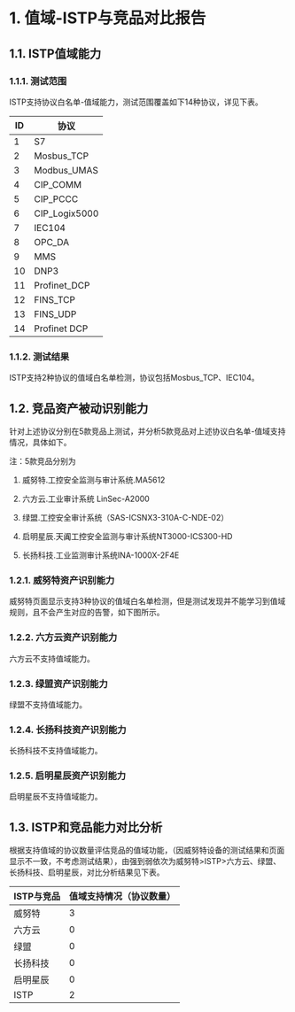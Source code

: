 # 1. 值域-ISTP与竞品对比报告

## 1.1. ISTP值域能力

### 1.1.1. 测试范围

ISTP支持协议白名单-值域能力，测试范围覆盖如下14种协议，详见下表。

| **ID** | **协议**      |
|--------|---------------|
| 1      | S7            |
| 2      | Mosbus_TCP    |
| 3      | Modbus_UMAS   |
| 4      | CIP_COMM      |
| 5      | CIP_PCCC      |
| 6      | CIP_Logix5000 |
| 7      | IEC104        |
| 8      | OPC_DA        |
| 9      | MMS           |
| 10     | DNP3          |
| 11     | Profinet_DCP  |
| 12     | FINS_TCP      |
| 13     | FINS_UDP      |
| 14     | Profinet DCP  |

### 1.1.2. 测试结果

ISTP支持2种协议的值域白名单检测，协议包括Mosbus_TCP、IEC104。

## 1.2. 竞品资产被动识别能力

针对上述协议分别在5款竞品上测试，并分析5款竞品对上述协议白名单-值域支持情况，具体如下。

注：5款竞品分别为

1)  威努特.工控安全监测与审计系统.MA5612

2)  六方云.工业审计系统 LinSec-A2000

3)  绿盟.工控安全审计系统（SAS-ICSNX3-310A-C-NDE-02）

4)  启明星辰.天阗工控安全监测与审计系统NT3000-ICS300-HD

5)  长扬科技.工业监测审计系统INA-1000X-2F4E

### 1.2.1. 威努特资产识别能力

威努特页面显示支持3种协议的值域白名单检测，但是测试发现并不能学习到值域规则，且不会产生对应的告警，如下图所示。

### 1.2.2. 六方云资产识别能力

六方云不支持值域能力。

### 1.2.3. 绿盟资产识别能力

绿盟不支持值域能力。

### 1.2.4. 长扬科技资产识别能力

长扬科技不支持值域能力。

### 1.2.5. 启明星辰资产识别能力

启明星辰不支持值域能力。

## 1.3. ISTP和竞品能力对比分析

根据支持值域的协议数量评估竞品的值域功能，（因威努特设备的测试结果和页面显示不一致，不考虑测试结果），由强到弱依次为威努特\>ISTP\>六方云、绿盟、长扬科技、启明星辰，对比分析结果见下表。

| **ISTP与竞品** | **值域支持情况（协议数量）** |
|----------------|------------------------------|
| 威努特         | 3                            |
| 六方云         | 0                            |
| 绿盟           | 0                            |
| 长扬科技       | 0                            |
| 启明星辰       | 0                            |
| ISTP           | 2                            |

